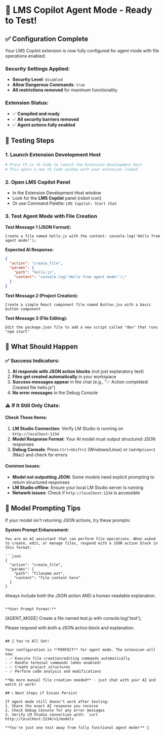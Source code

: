 # 🎯 LMS Copilot Agent Mode - Ready to Test!

## ✅ Configuration Complete

Your LMS Copilot extension is now fully configured for agent mode with file operations enabled:

### Security Settings Applied:
- **Security Level**: `disabled`
- **Allow Dangerous Commands**: `true`
- **All restrictions removed** for maximum functionality

### Extension Status:
- ✅ **Compiled and ready**
- ✅ **All security barriers removed**
- ✅ **Agent actions fully enabled**

## 🚀 Testing Steps

### 1. Launch Extension Development Host
```bash
# Press F5 in VS Code to launch the Extension Development Host
# This opens a new VS Code window with your extension loaded
```

### 2. Open LMS Copilot Panel
- In the Extension Development Host window
- Look for the **LMS Copilot** panel (robot icon)
- Or use Command Palette: `LMS Copilot: Start Chat`

### 3. Test Agent Mode with File Creation

**Test Message 1 (JSON Format):**
```
Create a file named hello.js with the content: console.log('Hello from agent mode!');
```

**Expected AI Response:**
```json
{
  "action": "create_file",
  "params": {
    "path": "hello.js",
    "content": "console.log('Hello from agent mode!');"
  }
}
```

**Test Message 2 (Project Creation):**
```
Create a simple React component file named Button.jsx with a basic button component
```

**Test Message 3 (File Editing):**
```
Edit the package.json file to add a new script called "dev" that runs "npm start"
```

## 🎯 What Should Happen

### ✅ Success Indicators:
1. **AI responds with JSON action blocks** (not just explanatory text)
2. **Files get created automatically** in your workspace
3. **Success messages appear** in the chat (e.g., "✅ Action completed: Created file hello.js")
4. **No error messages** in the Debug Console

### ⚠️ If It Still Only Chats:

#### Check These Items:
1. **LM Studio Connection**: Verify LM Studio is running on `http://localhost:1234`
2. **Model Response Format**: Your AI model must output structured JSON responses
3. **Debug Console**: Press `Ctrl+Shift+I` (Windows/Linux) or `Cmd+Option+I` (Mac) and check for errors

#### Common Issues:
- **Model not outputting JSON**: Some models need explicit prompting to return structured responses
- **LM Studio offline**: Ensure your local LM Studio server is running
- **Network issues**: Check if `http://localhost:1234` is accessible

## 🔧 Model Prompting Tips

If your model isn't returning JSON actions, try these prompts:

**System Prompt Enhancement:**
```
You are an AI assistant that can perform file operations. When asked to create, edit, or manage files, respond with a JSON action block in this format:

```json
{
  "action": "create_file",
  "params": {
    "path": "filename.ext",
    "content": "file content here"
  }
}
```

Always include both the JSON action AND a human-readable explanation.
```

**User Prompt Format:**
```
[AGENT_MODE] Create a file named test.js with console.log('test');

Please respond with both a JSON action block and explanation.
```

## 🎊 You're All Set!

Your configuration is **PERFECT** for agent mode. The extension will now:
- ✅ Execute file creation/editing commands automatically
- ✅ Handle terminal commands (when enabled)
- ✅ Create project structures
- ✅ Perform code analysis and modifications

**No more manual file creation needed** - just chat with your AI and watch it work!

## 📞 Next Steps if Issues Persist

If agent mode still doesn't work after testing:
1. Share the exact AI response you receive
2. Check Debug Console for any error messages
3. Verify LM Studio connection with: `curl http://localhost:1234/v1/models`

**You're just one test away from fully functional agent mode!** 🚀
